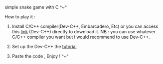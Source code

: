 simple snake game with C ^~^

How to play it :
1. Install C/C++ compiler(Dev-C++, Embarcadero, Etc) or you can access this [link](https://sourceforge.net/projects/dev-cpp/files/Binaries/Dev-C%2B%2B%204.9.9.2/devcpp-4.9.9.2_setup.exe/download) (Dev-C++) directly to download it.
NB : you can use whatever C/C++ compiler you want but i would recommend to use Dev-C++.

2. Set up the Dev-C++ the [tutorial](https://youtu.be/leHclpR6CA8?si=zDmuKU1KD_Dr7Sv3)

3. Paste the code , Enjoy ! ^~^

